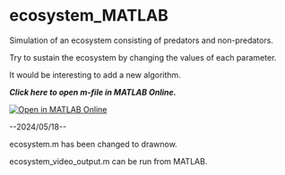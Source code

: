 # ecosystem_MATLAB
Simulation of an ecosystem consisting of predators and non-predators.

Try to sustain the ecosystem by changing the values of each parameter.

It would be interesting to add a new algorithm.

***Click here to open m-file in MATLAB Online.***

[![Open in MATLAB Online](https://www.mathworks.com/images/responsive/global/open-in-matlab-online.svg)](https://matlab.mathworks.com/open/github/v1?repo=E-vogel/ecosystem_MATLAB&file=ecosystem.m)

--2024/05/18--

ecosystem.m has been changed to drawnow.

ecosystem_video_output.m can be run from MATLAB.
